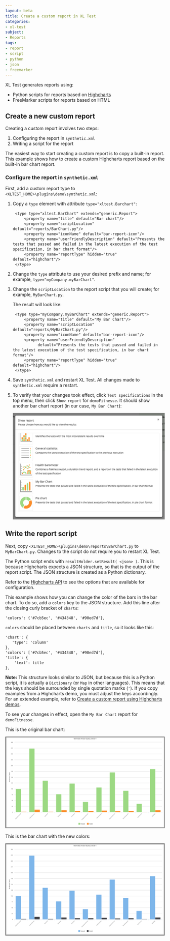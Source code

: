 ```yaml
---
layout: beta
title: Create a custom report in XL Test
categories:
- xl-test
subject:
- Reports
tags:
- report
- script
- python
- json
- freemarker
---
```


XL Test generates reports using:

* Python scripts for reports based on [Highcharts](http://www.highcharts.com/)
* FreeMarker scripts for reports based on HTML 

## Create a new custom report

Creating a custom report involves two steps:

1. Configuring the report in `synthetic.xml`
1. Writing a script for the report

The easiest way to start creating a custom report is to copy a built-in report. This example shows how to create a custom Highcharts report based on the built-in bar chart report.

### Configure the report in `synthetic.xml`

First, add a custom report type to `<XLTEST_HOME>\plugins\demo\synthetic.xml`:

1. Copy a `type` element with attribute `type="xltest.Barchart"`:

        <type type="xltest.BarChart" extends="generic.Report">
            <property name="title" default="Bar chart"/>
            <property name="scriptLocation" default="reports/BarChart.py"/>
            <property name="iconName" default="bar-report-icon"/>
            <property name="userFriendlyDescription" default="Presents the tests that passed and failed in the latest execution of the test specification, in bar chart format"/>
            <property name="reportType" hidden="true" default="highchart"/>
        </type>
    
1. Change the `type` attribute to use your desired prefix and name; for example, `type="myCompany.myBarChart"`.
1. Change the `scriptLocation` to the report script that you will create; for example, `MyBarChart.py`.

    The result will look like:

        <type type="myCompany.myBarChart" extends="generic.Report">
            <property name="title" default="My Bar Chart"/>
            <property name="scriptLocation" default="reports/MyBarChart.py"/>
            <property name="iconName" default="bar-report-icon"/>
            <property name="userFriendlyDescription"
                  default="Presents the tests that passed and failed in the latest execution of the test specification, in bar chart format"/>
            <property name="reportType" hidden="true" default="highchart"/>
        </type>

1. Save `synthetic.xml` and restart XL Test. All changes made to `synthetic.xml` require a restart.
1. To verify that your changes took effect, click `Test specifications` in the top menu, then click `Show report` for `demoFitnesse`. It should show another bar chart report (in our case, `My Bar Chart`):

    ![demoFitnesse reports with new custom report](images/report-list-with-custom-report.png)

## Write the report script

Next, copy `<XLTEST_HOME>\plugins\demo\reports\BarChart.py` to `MyBarChart.py`. Changes to the script do not require you to restart XL Test.

The Python script ends with `resultHolder.setResult( <json> )`. This is because Highcharts expects a JSON structure, so that is the output of the report script. The JSON structure is created as a Python dictionary.

Refer to the [Highcharts API](http://api.highcharts.com/highcharts) to see the options that are available for configuration.

This example shows how you can change the color of the bars in the bar chart. To do so, add a `colors` key to the JSON structure. Add this line after the closing curly bracket of `charts`:

    'colors': {'#7cb5ec', '#434348', '#90ed7d'},

`colors` should be placed between `charts` and `title`, so it looks like this:

    'chart': {
       'type': 'column'
    },
    'colors': ['#7cb5ec', '#434348', '#90ed7d'],
    'title': {
        'text': title
    },

**Note:** This structure looks similar to JSON, but because this is a Python script, it is actually a `Dictionary` (or `Map` in other languages). This means that the keys should be surrounded by single quotation marks (`'`). If you copy examples from a Highcharts demo, you must adjust the keys accordingly. For an extended example, refer to [Create a custom report using Highcharts demos](create-a-custom-report-using-highcharts-demos.html).

To see your changes in effect, open the `My Bar Chart` report for `demoFitnesse`.

This is the original bar chart:

![image](images/bar-chart-original.png)

This is the bar chart with the new colors:

![image](images/bar-chart-modified-color.png)
